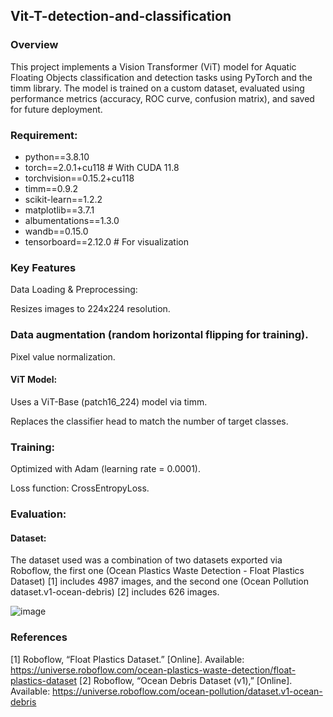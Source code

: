 ## Vit-T-detection-and-classification
### Overview
This project implements a Vision Transformer (ViT) model for Aquatic Floating Objects classification and detection tasks using PyTorch and the timm library. The model is trained on a custom dataset, evaluated using performance metrics (accuracy, ROC curve, confusion matrix), and saved for future deployment.
### Requirement:
- python==3.8.10
- torch==2.0.1+cu118  # With CUDA 11.8
- torchvision==0.15.2+cu118
- timm==0.9.2
- scikit-learn==1.2.2
- matplotlib==3.7.1
- albumentations==1.3.0  
- wandb==0.15.0  
- tensorboard==2.12.0  # For visualization

### Key Features
Data Loading & Preprocessing:

Resizes images to 224x224 resolution.

### Data augmentation (random horizontal flipping for training).

Pixel value normalization.

#### ViT Model:

Uses a ViT-Base (patch16_224) model via timm.

Replaces the classifier head to match the number of target classes.

### Training:

Optimized with Adam (learning rate = 0.0001).

Loss function: CrossEntropyLoss.


### Evaluation:

#### Dataset:
The dataset used was a combination of two datasets exported via Roboflow, the first one (Ocean Plastics Waste Detection - Float
Plastics Dataset) [1] includes 4987 images, and the second one (Ocean Pollution dataset.v1-ocean-debris) [2] includes 626 images. 

![image](https://github.com/user-attachments/assets/9101153f-4c68-4ea1-b608-18071a42d76a)

### References
[1] Roboflow, “Float Plastics Dataset.” [Online]. Available:
https://universe.roboflow.com/ocean-plastics-waste-detection/float-plastics-dataset
[2] Roboflow, “Ocean Debris Dataset (v1),” [Online]. Available:
https://universe.roboflow.com/ocean-pollution/dataset.v1-ocean-debris
